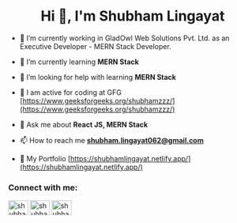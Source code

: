 <h1 align="center">Hi 👋, I'm Shubham Lingayat</h1>

- 🔭 I’m currently working in GladOwl Web Solutions Pvt. Ltd. as an Executive Developer - MERN Stack Developer.

- 🌱 I’m currently learning **MERN Stack**

- 🤝 I’m looking for help with learning **MERN Stack**

- 📝 I am active for coding at GFG [https://www.geeksforgeeks.org/shubhamzzz/](https://www.geeksforgeeks.org/shubhamzzz/)

- 💬 Ask me about **React JS, MERN Stack**

- 📫 How to reach me **shubham.lingayat062@gmail.com**

- 📄 My Portfolio [https://shubhamlingayat.netlify.app/](https://shubhamlingayat.netlify.app/)

<h3 align="left">Connect with me:</h3>
<p align="left">
<a href="https://linkedin.com/in/shubham-lingayat" target="blank"><img align="center" src="https://raw.githubusercontent.com/rahuldkjain/github-profile-readme-generator/master/src/images/icons/Social/linked-in-alt.svg" alt="shubham-lingayat" height="30" width="40" /></a>
<a href="https://instagram.com/shubhamzzz_" target="blank"><img align="center" src="https://raw.githubusercontent.com/rahuldkjain/github-profile-readme-generator/master/src/images/icons/Social/instagram.svg" alt="shubhamzzz_" height="30" width="40" /></a>
<a href="https://auth.geeksforgeeks.org/user/shubhamzzz" target="blank"><img align="center" src="https://raw.githubusercontent.com/rahuldkjain/github-profile-readme-generator/master/src/images/icons/Social/geeks-for-geeks.svg" alt="shubhamzzz" height="30" width="40" /></a>
</p>
